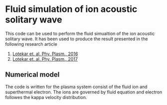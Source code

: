 # Fluid simulation of ion acoustic solitary wave

This code can be used to perform the fluid simualtion of the ion acoustic
solitary wave. It has been used to produce the result presented in the 
following research article 

1. [Lotekar et. al. Phy. Plasm., 2016](https://doi.org/10.1063/1.4964478)
2. [Lotekar et. al. Phy. Plasm., 2017](https://doi.org/10.1063/1.4991467)

## Numerical model 

The code is written for the plasma system consist of the fluid ion and 
superthermal electron. The ions are governed by fluid equation and 
electron followes the kappa velocity distribution. 